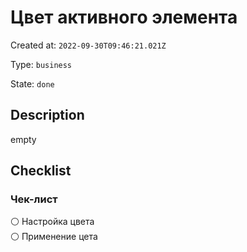 # Цвет активного элемента

Created at: `2022-09-30T09:46:21.021Z`

Type: `business`

State: `done`

## Description
empty

## Checklist
### Чек-лист
⚪ Настройка цвета\
⚪ Применение цета

